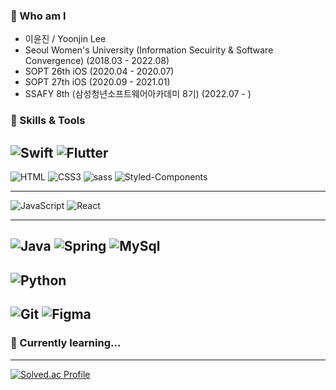 ### 🤔 Who am I
- 이윤진 / Yoonjin Lee
- Seoul Women's University (Information Secuirity & Software Convergence) (2018.03 - 2022.08)
- SOPT 26th iOS (2020.04 - 2020.07)
- SOPT 27th iOS (2020.09 - 2021.01)
- SSAFY 8th (삼성청년소프트웨어아카데미 8기) (2022.07 - )
### 🔭 Skills & Tools

![Swift](https://img.shields.io/badge/Swift-F05138.svg?&style=for-the-badge&logo=Swift&logoColor=white)
![Flutter](https://img.shields.io/badge/Flutter-02569B.svg?&style=for-the-badge&logo=Flutter&logoColor=white)
---
![HTML](https://img.shields.io/badge/HTML-E34F26.svg?&style=for-the-badge&logo=HTML5&logoColor=white)
![CSS3](https://img.shields.io/badge/CSS-1572B6.svg?&style=for-the-badge&logo=css3&logoColor=white)
![sass](https://img.shields.io/badge/Sass-CC6699.svg?&style=for-the-badge&logo=Sass&logoColor=white)
![Styled-Components](https://img.shields.io/badge/StyledComponents-DB7093.svg?&style=for-the-badge&logo=Styled-Components&logoColor=white)

---
![JavaScript](https://img.shields.io/badge/JavaScript-F7DF1E.svg?&style=for-the-badge&logo=JavaScript&logoColor=black)
![React](https://img.shields.io/badge/React-61DAFB.svg?&style=for-the-badge&logo=React&logoColor=black)

---
![Java](https://img.shields.io/badge/Java-007396.svg?&style=for-the-badge&logo=Java&logoColor=white)
![Spring](https://img.shields.io/badge/Spring-6DB33F.svg?&style=for-the-badge&logo=Spring&logoColor=white)
![MySql](https://img.shields.io/badge/MySQL-4479A1.svg?&style=for-the-badge&logo=MySql&logoColor=white)
---
![Python](https://img.shields.io/badge/Python-3776AB.svg?&style=for-the-badge&logo=Python&logoColor=white)
---
![Git](https://img.shields.io/badge/Git-F05032.svg?&style=for-the-badge&logo=Git&logoColor=white)
![Figma](https://img.shields.io/badge/Figma-F24E1E.svg?&style=for-the-badge&logo=Figma&logoColor=white)
---
### 🌱 Currently learning...

---
[![Solved.ac Profile](http://mazassumnida.wtf/api/v2/generate_badge?boj=nayayoonjin)](https://solved.ac/nayayoonjin/)

<!--
**profitjean/profitjean** is a ✨ _special_ ✨ repository because its `README.md` (this file) appears on your GitHub profile.



Here are some ideas to get you started:

- 🔭 I’m currently working on ...
- 🌱 I’m currently learning ...
- 👯 I’m looking to collaborate on ...
- 🤔 I’m looking for help with ...
- 💬 Ask me about ...
- 📫 How to reach me: ...
- 😄 Pronouns: ...
- ⚡ Fun fact: ...
-->
